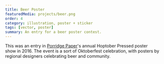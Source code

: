```yaml
---
title: Beer Poster
featuredMedia: projects/beer.png
order: 4
category: illustration, poster + sticker
tags: [vector, poster]
summary: An entry for a beer poster contest.
---
```


This was an entry in [Porridge Paper](https://porridgepapers.com/)'s annual Hoptober Pressed poster show in 2016. The event is a sort of Oktoberfest celebration, with posters by regional designers celebrating beer and community.
